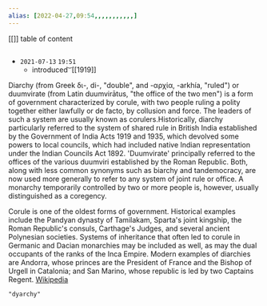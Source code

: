 ```yaml
---
alias: [2022-04-27,09:54,,,,,,,,,,,]
---
```

[[]]
table of content
```toc
```

- `2021-07-13` ``19:51``
	- introduced  ͝  [[1919]]

Diarchy (from Greek δι-, di-, "double", and -αρχία, -arkhía, "ruled") or duumvirate (from Latin duumvirātus, "the office of the two men") is a form of government characterized by corule, with two people ruling a polity together either lawfully or de facto, by collusion and force. The leaders of such a system are usually known as corulers.Historically, diarchy particularly referred to the system of shared rule in British India established by the Government of India Acts 1919 and 1935, which devolved some powers to local councils, which had included native Indian representation under the Indian Councils Act 1892. 'Duumvirate' principally referred to the offices of the various duumviri established by the Roman Republic. Both, along with less common synonyms such as biarchy and tandemocracy, are now used more generally to refer to any system of joint rule or office. A monarchy temporarily controlled by two or more people is, however, usually distinguished as a coregency.

Corule is one of the oldest forms of government. Historical examples include the Pandyan dynasty of Tamilakam, Sparta's joint kingship, the Roman Republic's consuls, Carthage's Judges, and several ancient Polynesian societies. Systems of inheritance that often led to corule in Germanic and Dacian monarchies may be included as well, as may the dual occupants of the ranks of the Inca Empire. Modern examples of diarchies are Andorra, whose princes are the President of France and the Bishop of Urgell in Catalonia; and San Marino, whose republic is led by two Captains Regent.
[Wikipedia](https://en.wikipedia.org/wiki/Diarchy)
```query
"dyarchy"
```